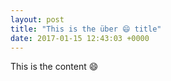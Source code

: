 ```yaml
---
layout: post
title: "This is the über 😄 title"
date: 2017-01-15 12:43:03 +0000
---
```


This is the content 😄